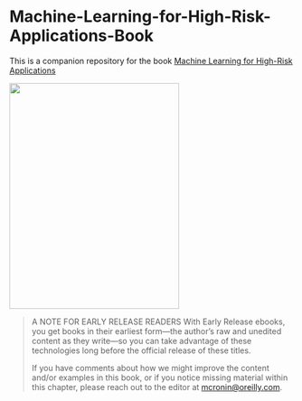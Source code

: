 # Machine-Learning-for-High-Risk-Applications-Book

This is a companion repository for the book [Machine Learning for High-Risk Applications](https://learning.oreilly.com/library/view/machine-learning-for/9781098102425/)

<img src="https://learning.oreilly.com/api/v2/epubs/urn:orm:book:9781098102425/files/assets/cover_ER_sponsor.png" width="300" height="400">


>
>A NOTE FOR EARLY RELEASE READERS
With Early Release ebooks, you get books in their earliest form—the author’s raw and unedited content as they write—so you can take advantage of these technologies long before the official release of these titles.
> 
>
> If you have comments about how we might improve the content and/or examples in this book, or if you notice missing  material within this chapter, please reach out to the editor at mcronin@oreilly.com.
>
